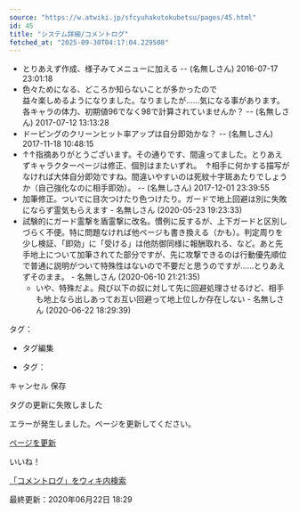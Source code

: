 ```yaml
---
source: "https://w.atwiki.jp/sfcyuhakutokubetsu/pages/45.html"
id: 45
title: "システム詳細/コメントログ"
fetched_at: "2025-09-30T04:17:04.229508"
---
```


* とりあえず作成、様子みてメニューに加える -- (名無しさん) 2016-07-17 23:01:18
* 色々ためになる、どころか知らないことが多かったので   
  益々楽しめるようになりました。なりましたが……気になる事があります。   
  各キャラの体力、初期値96でなく98で計算されていませんか？ -- (名無しさん) 2017-07-12 13:13:28
* ドーピングのクリーンヒット率アップは自分即効かな？ -- (名無しさん) 2017-11-18 10:48:15
* ↑↑指摘ありがとうございます。その通りです、間違ってました。とりあえずキャラクターページは修正、個別はまたいずれ。　↑相手に何かする描写がなければ大体自分即効ですね。間違いやすいのは死紋十字斑あたりでしょうか（自己強化なのに相手即効）。 -- (名無しさん) 2017-12-01 23:39:55
* 加筆修正。ついでに目次つけたり色つけたり。ガードで地上回避は別に失敗にならず霊気もらえます - 名無しさん (2020-05-23 19:23:33)
* 試験的にガード霊撃を盾霊撃に改名。慣例に反するが、上下ガードと区別しづらく不便。特に問題なければ他ページも書き換える（かも）。判定周りを少し検証、「即効」に「受ける」は他防御同様に報酬取れる、など。あと先手地上について加筆されてた部分ですが、先に攻撃できるのは行動優先順位で普通に説明がついて特殊性はないので不要だと思うのですが……とりあえずそのまま。 - 名無しさん (2020-06-10 21:21:35)
  * いや、特殊だよ。飛び以下の奴に対して先に回避処理させるけど、相手も地上なら出しあってお互い回避って地上位しか存在しない - 名無しさん (2020-06-22 18:29:39)

タグ：

+ タグ編集

* タグ：

キャンセル
保存

タグの更新に失敗しました

エラーが発生しました。ページを更新してください。

[ページを更新](https://w.atwiki.jp/sfcyuhakutokubetsu/pages/45.html)

いいね！

[「コメントログ」をウィキ内検索](https://w.atwiki.jp//w.atwiki.jp/sfcyuhakutokubetsu/search?andor=and&keyword=%E3%82%B3%E3%83%A1%E3%83%B3%E3%83%88%E3%83%AD%E3%82%B0)

最終更新：2020年06月22日 18:29